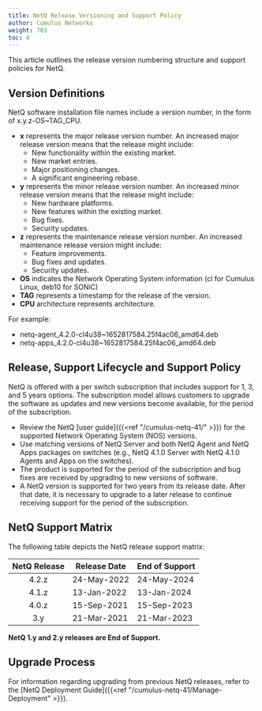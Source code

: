 ```yaml
---
title: NetQ Release Versioning and Support Policy
author: Cumulus Networks
weight: 703
toc: 4
---
```


This article outlines the release version numbering structure and support policies for NetQ.
## Version Definitions

NetQ software installation file names include a version number, in the form of x.y.z-OS\~TAG\_CPU.

- **x** represents the major release version number. An increased major release version means that the release might include:
    - New functionality within the existing market.
    - New market entries.
    - Major positioning changes.
    - A significant engineering rebase.
- **y** represents the minor release version number. An increased minor release version means that the release might include:
    - New hardware platforms.
    - New features within the existing market.
    - Bug fixes.
    - Security updates.
- **z** represents the maintenance release version number. An increased maintenance release version might include:
    - Feature improvements.
    - Bug fixes and updates.
    - Security updates.
- **OS** indicates the Network Operating System information (cl for Cumulus Linux, deb10 for SONiC)
- **TAG** represents a timestamp for the release of the version.
- **CPU** architecture represents architecture.

For example:

- netq-agent\_4.2.0-cl4u38~1652817584.25f4ac06\_amd64.deb
- netq-apps\_4.2.0-cl4u38~1652817584.25f4ac06\_amd64.deb

## Release, Support Lifecycle and Support Policy

NetQ is offered with a per switch subscription that includes support for 1, 3, and 5 years options. The subscription model allows customers to upgrade the software as updates and new versions become available, for the period of the subscription.

- Review the NetQ [user guide]({{<ref "/cumulus-netq-41/" >}}) for the supported Network Operating System (NOS) versions.
- Use matching versions of NetQ Server and both NetQ Agent and NetQ Apps packages on switches (e.g., NetQ 4.1.0 Server with NetQ 4.1.0 Agents and Apps on the switches).
- The product is supported for the period of the subscription and bug fixes are received by upgrading to new versions of software.
- A NetQ version is supported for two years from its release date. After that date, it is necessary to upgrade to a later release to continue receiving support for the period of the subscription.

## NetQ Support Matrix

The following table depicts the NetQ release support matrix:

| NetQ Release | Release Date | End of Support |
| :--------: | --------- | --------- |
| 4.2.z | 24-May-2022 | 24-May-2024 |
| 4.1.z | 13-Jan-2022 | 13-Jan-2024 |
| 4.0.z| 15-Sep-2021 | 15-Sep-2023 |
| 3.y | 21-Mar-2021 | 21-Mar-2023 |

**NetQ 1.y and 2.y releases are End of Support.**

## Upgrade Process

For information regarding upgrading from previous NetQ releases, refer to the [NetQ Deployment Guide]({{<ref "/cumulus-netq-41/Manage-Deployment" >}}).
